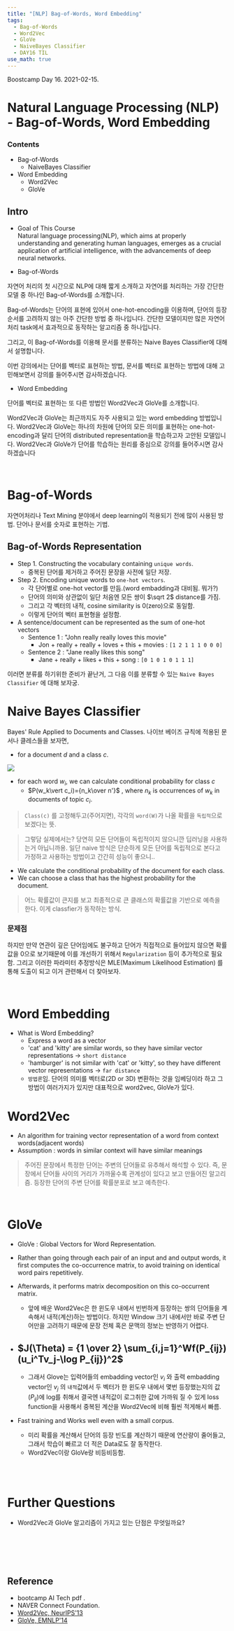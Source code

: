 ```yaml
---
title: "[NLP] Bag-of-Words, Word Embedding"
tags:
  - Bag-of-Words
  - Word2Vec
  - GloVe
  - NaiveBayes Classifier
  - DAY16 TIL
use_math: true
---
```


Boostcamp Day 16. 2021-02-15.


# Natural Language Processing (NLP) - Bag-of-Words, Word Embedding

### Contents
- Bag-of-Words
    - NaiveBayes Classifier
- Word Embedding
    - Word2Vec
    - GloVe

## Intro 
- Goal of This Course  
Natural language processing(NLP), which aims at properly understanding and generating human languages, emerges as a crucial application of artificial intelligence, with the advancements of deep neural networks.

- Bag-of-Words  

자연어 처리의 첫 시간으로 NLP에 대해 짧게 소개하고 자연어를 처리하는 가장 간단한 모델 중 하나인 Bag-of-Words를 소개합니다.

Bag-of-Words는 단어의 표현에 있어서 one-hot-encoding을 이용하며, 단어의 등장 순서를 고려하지 않는 아주 간단한 방법 중 하나입니다. 간단한 모델이지만 많은 자연어 처리 task에서 효과적으로 동작하는 알고리즘 중 하나입니다. 

그리고, 이 Bag-of-Words를 이용해 문서를 분류하는 Naive Bayes Classifier에 대해서 설명합니다.

이번 강의에서는 단어를 벡터로 표현하는 방법, 문서를 벡터로 표현하는 방법에 대해 고민해보면서 강의를 들어주시면 감사하겠습니다.  

- Word Embedding  

단어를 벡터로 표현하는 또 다른 방법인 Word2Vec과 GloVe를 소개합니다.

Word2Vec과 GloVe는 최근까지도 자주 사용되고 있는 word embedding 방법입니다. Word2Vec과 GloVe는 하나의 차원에 단어의 모든 의미를 표현하는 one-hot-encoding과 달리 단어의 distributed representation을 학습하고자 고안된 모델입니다. Word2Vec과 GloVe가 단어를 학습하는 원리를 중심으로 강의를 들어주시면 감사하겠습니다

<br>

# Bag-of-Words
자연어처리나 Text Mining 분야에서 deep learning이 적용되기 전에 많이 사용된 방법. 단어나 문서를 숫자로 표현하는 기법.
## Bag-of-Words Representation
- Step 1. Constructing the vocabulary containing `unique words`.
    - 중복된 단어를 제거하고 주어진 문장을 사전에 일단 저장.
- Step 2. Encoding unique words to `one-hot vectors`.
    - 각 단어별로 one-hot vector를 만듬.(word embadding과 대비됨. 뭐가?)
    - 단어의 의미와 상관없이 일단 처음엔 모든 쌍이 $\sqrt 2$ distance를 가짐.
    - 그리고 각 벡터의 내적, cosine similarity is 0(zero)으로 동일함.
    - 이렇게 단어의 벡터 표현형을 설정함.
- A sentence/document can be represented as the sum of one-hot vectors
    - Sentence 1 : "John really really loves this movie"
        - Jon + really + really + loves + this + movies : `[1 2 1 1 1 0 0 0]`
    - Sentence 2 : "Jane really likes this song"
        - Jane + really + likes + this + song : `[0 1 0 1 0 1 1 1]`

이러면 분류를 하기위한 준비가 끝난거, 그 다음 이를 분류할 수 있는 `Naive Bayes Classifier` 에 대해 보자궁.

# Naive Bayes Classifier
Bayes' Rule Applied to Documents and Classes. 나이브 베이즈 규칙에 적용된 문서나 클레스들을 보자면,

- for a document *d* and a class *c*.

<img src="../../imgfile/bcimg/NLP/NBC.PNG">

- for each word $w_i$, we can calculate conditional probability for class $c$
    - $P(w_k\vert c_i)={n_k\over n'}$ , where $n_k$ is occurrences of $w_k$ in documents of topic $c_i$.  

 > `Class(c)` 를 고정해두고(주어지면), 각각의 `word(W)`가 나올 확률을 `독립적`으로 보겠다는 뜻.  

 > 그렇담 실제에서는? 당연히 모든 단어들이 독립적이지 않으니깐 딥러닝을 사용하는거 아닙니까용. 일단 naive 방식은 단순하게 모든 단어를 독립적으로 본다고 가정하고 사용하는 방법이고 간간히 성능이 좋으니..

- We calculate the conditional probability of the document for each class.
- We can choose a class that has the highest probability for the document.

> 어느 확률값이 큰지를 보고 최종적으로 큰 클래스의 확률값을 기반으로 예측을 한다. 이게 classfier가 동작하는 방식.

### 문제점
하지만 만약 연관이 깊은 단어임에도 불구하고 단어가 직접적으로 들어있지 않으면 확률값을 0으로 보기때문에 이를 개선하기 위해서 `Regularization` 등이 추가적으로 필요함. 그리고 이러한 파라미터 추정방식은 MLE(Maximum Likelihood Estimation) 를 통해 도출이 되고 이거 관련해서 더 찾아보자.

<br>

# Word Embedding
- What is Word Embedding?
    - Express a word as a vector
    - 'cat' and 'kitty' are similar words, so they have similar vector representations -> `short distance`
    - 'hamburger' is not similar with 'cat' or 'kitty', so they have different vector representations -> `far distance`
    - `방법론`임.  단어의 의미를 벡터로(2D or 3D) 변환하는 것을 임베딩이라 하고 그 방법이 여러가지가 있지만 대표적으로 word2vec, GloVe가 있다.

# Word2Vec
- An algorithm for training vector representation of a word from context words(adjacent words)
- Assumption : words in similar context will have similar meanings
> 주어진 문장에서 특정한 단어는 주변의 단어들로 유추해서 해석할 수 있다. 즉, 문장에서 단어들 사이의 거리가 가까울수록 관계성이 있다고 보고 만들어진 알고리즘.
등장한 단어의 주변 단어를 확률분포로 보고 예측한다.



<br>

# GloVe
- GloVe : Global Vectors for Word Representation.  
- Rather than going through each pair of an input and and output words, it first computes the co-occurrence matrix, to avoid training on identical word pairs repetitively.
- Afterwards, it performs matrix decomposition on this co-occurrent matrix.  
    - 앞에 배운 Word2Vec은 한 윈도우 내에서 빈번하게 등장하는 쌍의 단어들을 계속해서 내적(계산)하는 방법이다. 하지만 Window 크기 내에서만 바로 주변 단어만을 고려하기 때문에 문장 전체 혹은 문맥의 정보는 반영하기 어렵다.

    
- $J(\Theta) = {1 \over 2} \sum_{i,j=1}^Wf(P_{ij})(u_i^Tv_j-\log P_{ij})^2$
    - 
    - 그래서 Glove는 입력어들의 embadding vector인 $v_i$ 와 출력 embadding vector인 $v_j$ 의 `내적`값에서 두 벡터가 한 윈도우 내에서 몇번 등장했는지의 값($P_{ij}$)에 log를 취해서 결국엔 내적값이 로그취한 값에 가까워 질 수 있게 loss function을 사용해서 중복된 계산을 Word2Vec에 비해 훨씬 적게해서 빠름.

- Fast training and Works well even with a small corpus.
    - 미리 확률을 계산해서 단어의 등장 빈도를 계산하기 때문에 연산량이 줄어들고, 그래서 학습이 빠르고 더 적은 Data로도 잘 동작한다.
    - Word2Vec이랑 GloVe랑 비등비등함.

























<br><br>

# Further Questions
- Word2Vec과 GloVe 알고리즘이 가지고 있는 단점은 무엇일까요?







<br><br><br><br>

## Reference

- bootcamp AI Tech pdf  .
- NAVER Connect Foundation.
- [Word2Vec, NeurIPS'13](https://arxiv.org/abs/1310.4546)
- [GloVe, EMNLP'14](https://www.aclweb.org/anthology/D14-1162/)

